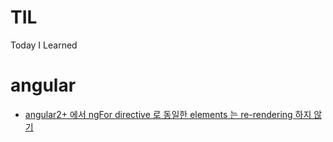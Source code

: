# TIL

Today I Learned

# angular

- [angular2+ 에서 ngFor directive 로 동일한 elements 는 re-rendering 하지 않기](https://github.com/irrationnelle/TIL/blob/master/angular/ngFor-directive-do-not-rerender-same-elements.md)
